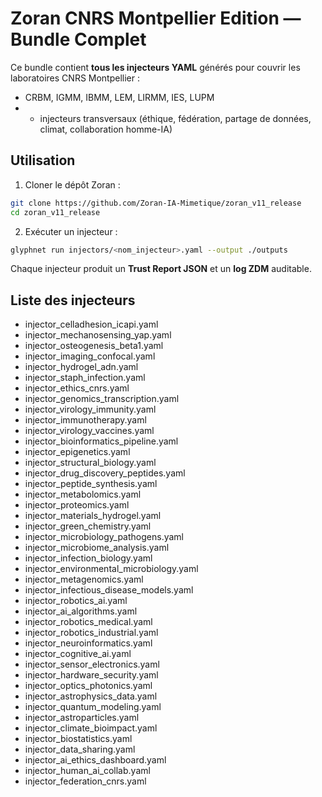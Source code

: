 # Zoran CNRS Montpellier Edition — Bundle Complet

Ce bundle contient **tous les injecteurs YAML** générés pour couvrir les laboratoires CNRS Montpellier :
- CRBM, IGMM, IBMM, LEM, LIRMM, IES, LUPM
- + injecteurs transversaux (éthique, fédération, partage de données, climat, collaboration homme-IA)

## Utilisation

1. Cloner le dépôt Zoran :
```bash
git clone https://github.com/Zoran-IA-Mimetique/zoran_v11_release
cd zoran_v11_release
```

2. Exécuter un injecteur :
```bash
glyphnet run injectors/<nom_injecteur>.yaml --output ./outputs
```

Chaque injecteur produit un **Trust Report JSON** et un **log ZDM** auditable.

## Liste des injecteurs
- injector_celladhesion_icapi.yaml
- injector_mechanosensing_yap.yaml
- injector_osteogenesis_beta1.yaml
- injector_imaging_confocal.yaml
- injector_hydrogel_adn.yaml
- injector_staph_infection.yaml
- injector_ethics_cnrs.yaml
- injector_genomics_transcription.yaml
- injector_virology_immunity.yaml
- injector_immunotherapy.yaml
- injector_virology_vaccines.yaml
- injector_bioinformatics_pipeline.yaml
- injector_epigenetics.yaml
- injector_structural_biology.yaml
- injector_drug_discovery_peptides.yaml
- injector_peptide_synthesis.yaml
- injector_metabolomics.yaml
- injector_proteomics.yaml
- injector_materials_hydrogel.yaml
- injector_green_chemistry.yaml
- injector_microbiology_pathogens.yaml
- injector_microbiome_analysis.yaml
- injector_infection_biology.yaml
- injector_environmental_microbiology.yaml
- injector_metagenomics.yaml
- injector_infectious_disease_models.yaml
- injector_robotics_ai.yaml
- injector_ai_algorithms.yaml
- injector_robotics_medical.yaml
- injector_robotics_industrial.yaml
- injector_neuroinformatics.yaml
- injector_cognitive_ai.yaml
- injector_sensor_electronics.yaml
- injector_hardware_security.yaml
- injector_optics_photonics.yaml
- injector_astrophysics_data.yaml
- injector_quantum_modeling.yaml
- injector_astroparticles.yaml
- injector_climate_bioimpact.yaml
- injector_biostatistics.yaml
- injector_data_sharing.yaml
- injector_ai_ethics_dashboard.yaml
- injector_human_ai_collab.yaml
- injector_federation_cnrs.yaml
